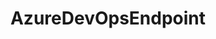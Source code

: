 ---
optionsClassName: AzureDevOpsEndpointOptions
optionsClassFullName: MigrationTools.Endpoints.AzureDevOpsEndpointOptions
configurationSamples: []
description: missng XML code comments
className: AzureDevOpsEndpoint
typeName: Endpoints
architecture: v2
options: []
status: missng XML code comments
processingTarget: missng XML code comments
classFile: /src/MigrationTools.Clients.AzureDevops.Rest/Endpoints/AzureDevOpsEndpoint.cs
optionsClassFile: /src/MigrationTools.Clients.AzureDevops.Rest/Endpoints/AzureDevOpsEndpointOptions.cs

redirectFrom: []
layout: reference
toc: true
permalink: /Reference/v2/Endpoints/AzureDevOpsEndpoint/
title: AzureDevOpsEndpoint
categories:
- Endpoints
- v2
topics:
- topic: notes
  path: ../../../../../docs/Reference/v2/Endpoints/AzureDevOpsEndpoint-notes.md
  exists: false
  markdown: ''
- topic: introduction
  path: ../../../../../docs/Reference/v2/Endpoints/AzureDevOpsEndpoint-introduction.md
  exists: false
  markdown: ''

---